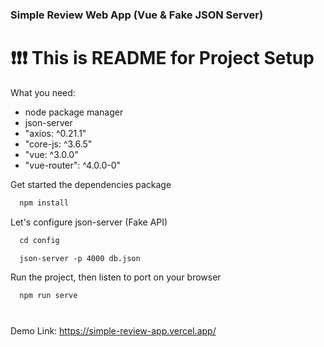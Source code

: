 ### Simple Review Web App (Vue & Fake JSON Server) 
# :exclamation::exclamation::exclamation: This is README for Project Setup
What you need:
- node package manager
- json-server
- "axios: ^0.21.1"
- "core-js: ^3.6.5"
- "vue: ^3.0.0"
- "vue-router": ^4.0.0-0"

Get started the dependencies package
```html
  npm install
```

Let's configure json-server (Fake API)
```html
  cd config
```
```html
  json-server -p 4000 db.json
```
Run the project, then listen to port on your browser
```html
  npm run serve
```
#
Demo Link: https://simple-review-app.vercel.app/
